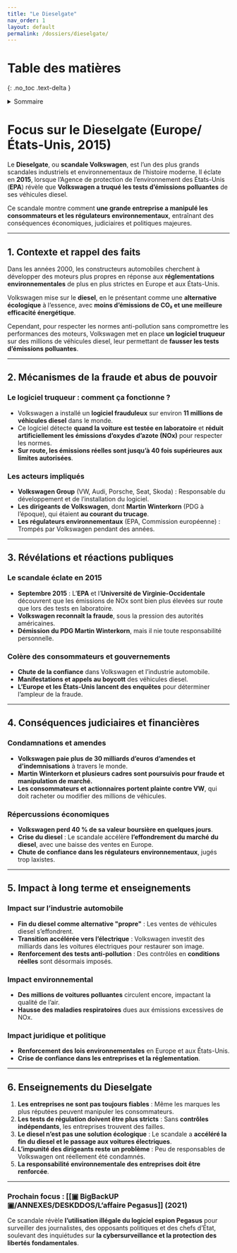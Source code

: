 ```yaml
---
title: "Le Dieselgate"
nav_order: 1
layout: default
permalink: /dossiers/dieselgate/
---
```


# Table des matières
{: .no_toc .text-delta }

<details markdown="block">
  <summary>Sommaire</summary>
  {: .text-delta }

1. Sommaire
{:toc}
</details>



# **Focus sur le Dieselgate (Europe/États-Unis, 2015)**

Le **Dieselgate**, ou **scandale Volkswagen**, est l’un des plus grands scandales industriels et environnementaux de l’histoire moderne. Il éclate en **2015**, lorsque l’Agence de protection de l’environnement des États-Unis (**EPA**) révèle que **Volkswagen a truqué les tests d’émissions polluantes** de ses véhicules diesel.

Ce scandale montre comment **une grande entreprise a manipulé les consommateurs et les régulateurs environnementaux**, entraînant des conséquences économiques, judiciaires et politiques majeures.

---

## **1. Contexte et rappel des faits**

Dans les années 2000, les constructeurs automobiles cherchent à développer des moteurs plus propres en réponse aux **réglementations environnementales** de plus en plus strictes en Europe et aux États-Unis.

Volkswagen mise sur le **diesel**, en le présentant comme une **alternative écologique** à l’essence, avec **moins d’émissions de CO₂ et une meilleure efficacité énergétique**.

Cependant, pour respecter les normes anti-pollution sans compromettre les performances des moteurs, Volkswagen met en place **un logiciel truqueur** sur des millions de véhicules diesel, leur permettant de **fausser les tests d’émissions polluantes**.

---

## **2. Mécanismes de la fraude et abus de pouvoir**

### **Le logiciel truqueur : comment ça fonctionne ?**

- Volkswagen a installé un **logiciel frauduleux** sur environ **11 millions de véhicules diesel** dans le monde.
- Ce logiciel détecte **quand la voiture est testée en laboratoire** et **réduit artificiellement les émissions d’oxydes d’azote (NOx)** pour respecter les normes.
- **Sur route, les émissions réelles sont jusqu’à **40 fois supérieures** aux limites autorisées**.

### **Les acteurs impliqués**

- **Volkswagen Group** (VW, Audi, Porsche, Seat, Skoda) : Responsable du développement et de l’installation du logiciel.
- **Les dirigeants de Volkswagen**, dont **Martin Winterkorn** (PDG à l’époque), qui étaient **au courant du trucage**.
- **Les régulateurs environnementaux** (EPA, Commission européenne) : Trompés par Volkswagen pendant des années.

---

## **3. Révélations et réactions publiques**

### **Le scandale éclate en 2015**

- **Septembre 2015** : L’**EPA** et l’**Université de Virginie-Occidentale** découvrent que les émissions de NOx sont bien plus élevées sur route que lors des tests en laboratoire.
- **Volkswagen reconnaît la fraude**, sous la pression des autorités américaines.
- **Démission du PDG Martin Winterkorn**, mais il nie toute responsabilité personnelle.

### **Colère des consommateurs et gouvernements**

- **Chute de la confiance** dans Volkswagen et l’industrie automobile.
- **Manifestations et appels au boycott** des véhicules diesel.
- **L’Europe et les États-Unis lancent des enquêtes** pour déterminer l’ampleur de la fraude.

---

## **4. Conséquences judiciaires et financières**

### **Condamnations et amendes**

- **Volkswagen paie plus de 30 milliards d’euros d’amendes et d’indemnisations** à travers le monde.
- **Martin Winterkorn et plusieurs cadres sont poursuivis pour fraude et manipulation de marché.**
- **Les consommateurs et actionnaires portent plainte contre VW**, qui doit racheter ou modifier des millions de véhicules.

### **Répercussions économiques**

- **Volkswagen perd 40 % de sa valeur boursière en quelques jours**.
- **Crise du diesel** : Le scandale accélère **l’effondrement du marché du diesel**, avec une baisse des ventes en Europe.
- **Chute de confiance dans les régulateurs environnementaux**, jugés trop laxistes.

---

## **5. Impact à long terme et enseignements**

### **Impact sur l’industrie automobile**

- **Fin du diesel comme alternative "propre"** : Les ventes de véhicules diesel s’effondrent.
- **Transition accélérée vers l’électrique** : Volkswagen investit des milliards dans les voitures électriques pour restaurer son image.
- **Renforcement des tests anti-pollution** : Des contrôles en **conditions réelles** sont désormais imposés.

### **Impact environnemental**

- **Des millions de voitures polluantes** circulent encore, impactant la qualité de l’air.
- **Hausse des maladies respiratoires** dues aux émissions excessives de NOx.

### **Impact juridique et politique**

- **Renforcement des lois environnementales** en Europe et aux États-Unis.
- **Crise de confiance dans les entreprises et la réglementation**.

---

## **6. Enseignements du Dieselgate**

1. **Les entreprises ne sont pas toujours fiables** : Même les marques les plus réputées peuvent manipuler les consommateurs.
2. **Les tests de régulation doivent être plus stricts** : Sans **contrôles indépendants**, les entreprises trouvent des failles.
3. **Le diesel n’est pas une solution écologique** : Le scandale a **accéléré la fin du diesel et le passage aux voitures électriques**.
4. **L’impunité des dirigeants reste un problème** : Peu de responsables de Volkswagen ont réellement été condamnés.
5. **La responsabilité environnementale des entreprises doit être renforcée**.

---

### **Prochain focus : [[▣ BigBackUP ▣/ANNEXES/DESKDDOS/L’affaire Pegasus]] (2021)**

Ce scandale révèle **l’utilisation illégale du logiciel espion Pegasus** pour surveiller des journalistes, des opposants politiques et des chefs d’État, soulevant des inquiétudes sur **la cybersurveillance et la protection des libertés fondamentales**.
